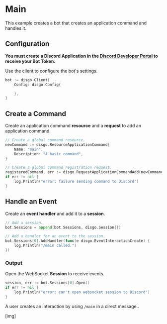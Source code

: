 # Main

This example creates a bot that creates an application command and handles it.

## Configuration

**You must create a Discord Application in the [Discord Developer Portal](https://discord.com/developers/applications) to receive your Bot Token.** 

Use the client to configure the bot's settings.
```go
bot := disgo.Client{
    Config: disgo.Config{

    },
}
```

## Create a Command

Create an application command **resource** and a **request** to add an application command.

```go
// Create a global command resource.
newCommand := disgo.ResourceApplicationCommand{
    Name: "main",
    Description: "A basic command",
} 

// Create a global command registration request.
registeredCommand, err := disgo.RequestApplicationCommandAdd(newCommand)
if err != nil {
    log.Println("error: failure sending command to Discord")
}
```

## Handle an Event

Create an **event handler** and add it to a **session**.

```go
// Add a session.
bot.Sessions = append(bot.Sessions, disgo.Session{})

// Add a handler for an event to the session.
bot.Sessions[0].AddHandler(func(e disgo.EventInteractionCreate) {
    log.Println("/main called.")
})
```

### Output

Open the WebSocket **Session** to receive events.

```go
session, err := bot.Sessions[0].Open()
if err != nil {
    log.Println("error: can't open websocket session to Discord")
}
```

A user creates an interaction by using `/main` in a direct message..

[img]

